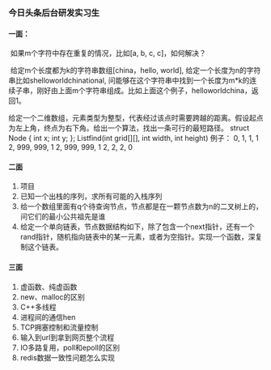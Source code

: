 ### 今日头条后台研发实习生

#### 一面：

​    如果m个字符中存在重复的情况，比如[a, b, c, c]，如何解决？   

​    给定m个长度都为k的字符串数组[china，hello, world], 给定一个长度为n的字符串比如shelloworldchinational, 问能够在这个字符串中找到一个长度为m*k的连续子串，刚好由上面m个字符串组成。比如上面这个例子，helloworldchina，返回1。   

​    给定一个二维数组，元素类型为整型，代表经过该点时需要跨越的距离。假设起点为左上角，终点为右下角。给出一个算法，找出一条可行的最短路径。
 struct Node {
 int x;
 int y;
 };
 Listfind(int grid[][], int width, int height)
 例子：
 0, 1, 1, 1
 2, 999, 999, 1
 2, 999, 999, 1
 2, 2, 2, 0

#### 二面

1. 项目
2. 已知一个出栈的序列，求所有可能的入栈序列
3. 给一个数组里面有q个待查询节点，节点都是在一颗节点数为n的二叉树上的，问它们的最小公共祖先是谁
4. 给定一个单向链表，节点数据结构如下，除了包含一个next指针，还有一个rand指针，随机指向链表中的某一元素，或者为空指针。实现一个函数，深复制这个链表。

#### 三面

1. 虚函数、纯虚函数
2. new、malloc的区别
3. C++多线程
4. 进程间的通信hen
5. TCP拥塞控制和流量控制
6. 输入到url到拿到网页整个流程
7. IO多路复用，poll和epoll的区别
8. redis数据一致性问题怎么实现